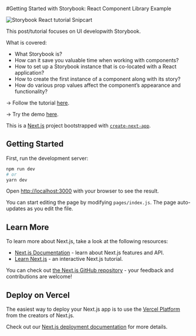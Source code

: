 #Getting Started with Storybook: React Component Library Example

![Storybook React tutorial Snipcart](https://snipcart.com/media/205943/storybookog.png)

This post/tutorial focuses on UI developwith Storybook.

What is covered:

- What Storybook is?
- How can it save you valuable time when working with components?
- How to set up a Storybook instance that is co-located with a React application?
- How to create the first instance of a component along with its story?
- How do various prop values affect the component’s appearance and functionality?



-> Follow the tutorial [here](https://snipcart.com/blog/storybook-react-tutorial-example).

-> Try the demo [here](https://nextjs-storybook-example-4nh7fvdd0-m0nica.vercel.app/).

This is a [Next.js](https://nextjs.org/) project bootstrapped with [`create-next-app`](https://github.com/vercel/next.js/tree/canary/packages/create-next-app).

## Getting Started

First, run the development server:

```bash
npm run dev
# or
yarn dev
```

Open [http://localhost:3000](http://localhost:3000) with your browser to see the result.

You can start editing the page by modifying `pages/index.js`. The page auto-updates as you edit the file.

## Learn More

To learn more about Next.js, take a look at the following resources:

- [Next.js Documentation](https://nextjs.org/docs) - learn about Next.js features and API.
- [Learn Next.js](https://nextjs.org/learn) - an interactive Next.js tutorial.

You can check out [the Next.js GitHub repository](https://github.com/vercel/next.js/) - your feedback and contributions are welcome!

## Deploy on Vercel

The easiest way to deploy your Next.js app is to use the [Vercel Platform](https://vercel.com/import?utm_medium=default-template&filter=next.js&utm_source=create-next-app&utm_campaign=create-next-app-readme) from the creators of Next.js.

Check out our [Next.js deployment documentation](https://nextjs.org/docs/deployment) for more details.
